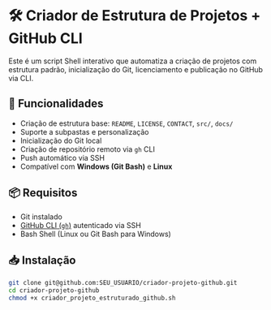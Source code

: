 # 🛠️ Criador de Estrutura de Projetos + GitHub CLI

Este é um script Shell interativo que automatiza a criação de projetos com estrutura padrão, inicialização do Git, licenciamento e publicação no GitHub via CLI.

## 🚀 Funcionalidades

- Criação de estrutura base: `README`, `LICENSE`, `CONTACT`, `src/`, `docs/`
- Suporte a subpastas e personalização
- Inicialização do Git local
- Criação de repositório remoto via `gh` CLI
- Push automático via SSH
- Compatível com **Windows (Git Bash)** e **Linux**

## 📦 Requisitos

- Git instalado
- [GitHub CLI (`gh`)](https://cli.github.com/) autenticado via SSH
- Bash Shell (Linux ou Git Bash para Windows)

## 📥 Instalação

```bash
git clone git@github.com:SEU_USUARIO/criador-projeto-github.git
cd criador-projeto-github
chmod +x criador_projeto_estruturado_github.sh
